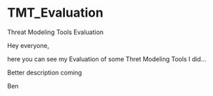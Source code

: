 # TMT_Evaluation
Threat Modeling Tools Evaluation

Hey everyone,

here you can see my Evaluation of some Thret Modeling Tools I did...

Better description coming

Ben
